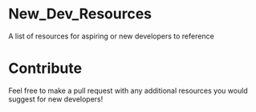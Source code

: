 # New_Dev_Resources
A list of resources for aspiring or new developers to reference
# Contribute
Feel free to make a pull request with any additional resources you would suggest for new developers!
